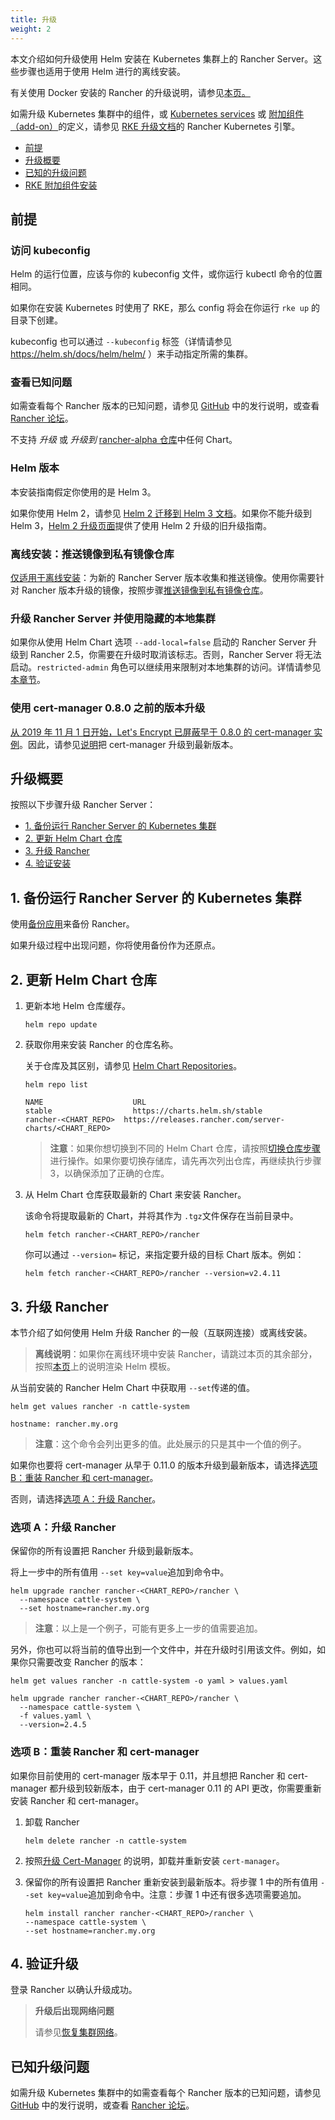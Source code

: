 ```yaml
---
title: 升级
weight: 2
---
```

本文介绍如何升级使用 Helm 安装在 Kubernetes 集群上的 Rancher Server。这些步骤也适用于使用 Helm 进行的离线安装。

有关使用 Docker 安装的 Rancher 的升级说明，请参见[本页。]({{<baseurl>}}/rancher/v2.6/en/installation/other-installation-methods/single-node-docker/single-node-upgrades)

如需升级 Kubernetes 集群中的组件，或 [Kubernetes services]({{<baseurl>}}/rke/latest/en/config-options/services/) 或 [附加组件（add-on）]({{<baseurl>}}/rke/latest/en/config-options/add-ons/)的定义，请参见 [RKE 升级文档]({{<baseurl>}}/rke/latest/en/upgrades/)的 Rancher Kubernetes 引擎。

- [前提](#prerequisites)
- [升级概要](#upgrade-outline)
- [已知的升级问题](#known-upgrade-issues)
- [RKE 附加组件安装](#rke-add-on-installs)

## 前提

### 访问 kubeconfig

Helm 的运行位置，应该与你的 kubeconfig 文件，或你运行 kubectl 命令的位置相同。

如果你在安装 Kubernetes 时使用了 RKE，那么 config 将会在你运行 `rke up` 的目录下创建。

kubeconfig 也可以通过 `--kubeconfig` 标签（详情请参见 https://helm.sh/docs/helm/helm/ ）来手动指定所需的集群。

### 查看已知问题

如需查看每个 Rancher 版本的已知问题，请参见 [GitHub](https://github.com/rancher/rancher/releases) 中的发行说明，或查看 [Rancher 论坛](https://forums.rancher.com/c/announcements/12)。

不支持 _升级_ 或 _升级到_ [rancher-alpha 仓库]({{<baseurl>}}/rancher/v2.6/en/installation/install-rancher-on-k8s/chart-options/#helm-chart-repositories/)中任何 Chart。

### Helm 版本

本安装指南假定你使用的是 Helm 3。

如果你使用 Helm 2，请参见 [Helm 2 迁移到 Helm 3 文档](https://helm.sh/blog/migrate-from-helm-v2-to-helm-v3/)。如果你不能升级到 Helm 3，[Helm 2 升级页面]({{<baseurl>}}/rancher/v2.0-v2.4/en/installation/upgrades-rollbacks/upgrades/ha/helm2)提供了使用 Helm 2 升级的旧升级指南。

### 离线安装：推送镜像到私有镜像仓库

[仅适用于离线安装]({{<baseurl>}}/rancher/v2.6/en/installation/other-installation-methods/air-gap)：为新的 Rancher Server 版本收集和推送镜像。使用你需要针对 Rancher 版本升级的镜像，按照步骤[推送镜像到私有镜像仓库]({{<baseurl>}}/rancher/v2.6/en/installation/other-installation-methods/air-gap/populate-private-registry/)。

### 升级 Rancher Server 并使用隐藏的本地集群

如果你从使用 Helm Chart 选项 `--add-local=false` 启动的 Rancher Server 升级到 Rancher 2.5，你需要在升级时取消该标志。否则，Rancher Server 将无法启动。`restricted-admin` 角色可以继续用来限制对本地集群的访问。详情请参见[本章节]({{<baseurl>}}/rancher/v2.6/en/admin-settings/rbac/global-permissions/#upgrading-from-rancher-with-a-hidden-local-cluster)。

### 使用 cert-manager 0.8.0 之前的版本升级

[从 2019 年 11 月 1 日开始，Let's Encrypt 已屏蔽早于 0.8.0 的 cert-manager 实例](https://community.letsencrypt.org/t/blocking-old-cert-manager-versions/98753)。因此，请参见[说明]({{<baseurl>}}/rancher/v2.6/en/installation/resources/upgrading-cert-manager)把 cert-manager 升级到最新版本。

## 升级概要

按照以下步骤升级 Rancher Server：

- [1. 备份运行 Rancher Server 的 Kubernetes 集群](#1-back-up-your-kubernetes-cluster-that-is-running-rancher-server)
- [2. 更新 Helm Chart 仓库](#2-update-the-helm-chart-repository)
- [3. 升级 Rancher](#3-upgrade-rancher)
- [4. 验证安装](#4-verify-the-upgrade)

## 1. 备份运行 Rancher Server 的 Kubernetes 集群

使用[备份应用]({{<baseurl>}}/rancher/v2.6/en/backups/back-up-rancher)来备份 Rancher。

如果升级过程中出现问题，你将使用备份作为还原点。

## 2. 更新 Helm Chart 仓库

1. 更新本地 Helm 仓库缓存。

   ```
   helm repo update
   ```

1. 获取你用来安装 Rancher 的仓库名称。

   关于仓库及其区别，请参见 [Helm Chart Repositories]({{<baseurl>}}/rancher/v2.6/en/installation/install-rancher-on-k8s/chart-options/#helm-chart-repositories)。



   ```
   helm repo list

   NAME          	       URL
   stable        	       https://charts.helm.sh/stable
   rancher-<CHART_REPO>	 https://releases.rancher.com/server-charts/<CHART_REPO>
   ```

   > **注意**：如果你想切换到不同的 Helm Chart 仓库，请按照[切换仓库步骤]({{<baseurl>}}/rancher/v2.6/en/installation/resources/choosing-version/#switching-to-a-different-helm-chart-repository)进行操作。如果你要切换存储库，请先再次列出仓库，再继续执行步骤 3，以确保添加了正确的仓库。


1. 从 Helm Chart 仓库获取最新的 Chart 来安装 Rancher。

   该命令将提取最新的 Chart，并将其作为 `.tgz`文件保存在当前目录中。

   ```plain
   helm fetch rancher-<CHART_REPO>/rancher
   ```
   你可以通过 `--version=` 标记，来指定要升级的目标 Chart 版本。例如：

   ```plain
   helm fetch rancher-<CHART_REPO>/rancher --version=v2.4.11
   ```

## 3. 升级 Rancher

本节介绍了如何使用 Helm 升级 Rancher 的一般（互联网连接）或离线安装。

> **离线说明**：如果你在离线环境中安装 Rancher，请跳过本页的其余部分，按照[本页](./air-gap-upgrade)上的说明渲染 Helm 模板。


从当前安装的 Rancher Helm Chart 中获取用 `--set`传递的值。

```
helm get values rancher -n cattle-system

hostname: rancher.my.org
```

> **注意**：这个命令会列出更多的值。此处展示的只是其中一个值的例子。

如果你也要将 cert-manager 从早于 0.11.0 的版本升级到最新版本，请选择[选项 B：重装 Rancher 和 cert-manager](#option-b-reinstalling-rancher-and-cert-manager)。

否则，请选择[选项 A：升级 Rancher](#option-a-upgrading-rancher)。

### 选项 A：升级 Rancher

保留你的所有设置把 Rancher 升级到最新版本。

将上一步中的所有值用 `--set key=value`追加到命令中。

```
helm upgrade rancher rancher-<CHART_REPO>/rancher \
  --namespace cattle-system \
  --set hostname=rancher.my.org
```

> **注意**：以上是一个例子，可能有更多上一步的值需要追加。

另外，你也可以将当前的值导出到一个文件中，并在升级时引用该文件。例如，如果你只需要改变 Rancher 的版本：

```
helm get values rancher -n cattle-system -o yaml > values.yaml

helm upgrade rancher rancher-<CHART_REPO>/rancher \
  --namespace cattle-system \
  -f values.yaml \
  --version=2.4.5
```

### 选项 B：重装 Rancher 和 cert-manager

如果你目前使用的 cert-manager 版本早于 0.11，并且想把 Rancher 和 cert-manager 都升级到较新版本，由于 cert-manager 0.11 的 API 更改，你需要重新安装 Rancher 和 cert-manager。

1. 卸载 Rancher

   ```
   helm delete rancher -n cattle-system
   ```

2. 按照[升级 Cert-Manager]({{<baseurl>}}/rancher/v2.6/en/installation/resources/upgrading-cert-manager) 的说明，卸载并重新安装 `cert-manager`。

3. 保留你的所有设置把 Rancher 重新安装到最新版本。将步骤 1 中的所有值用 `--set key=value`追加到命令中。注意：步骤 1 中还有很多选项需要追加。

   ```
   helm install rancher rancher-<CHART_REPO>/rancher \
   --namespace cattle-system \
   --set hostname=rancher.my.org
   ```

## 4. 验证升级

登录 Rancher 以确认升级成功。

> **升级后出现网络问题**
>
> 请参见[恢复集群网络]({{<baseurl>}}/rancher/v2.0-v2.4/en/installation/install-rancher-on-k8s/upgrades/namespace-migration)。

## 已知升级问题

如需升级 Kubernetes 集群中的如需查看每个 Rancher 版本的已知问题，请参见 [GitHub](https://github.com/rancher/rancher/releases) 中的发行说明，或查看 [Rancher 论坛](https://forums.rancher.com/c/announcements/12)。
